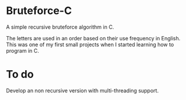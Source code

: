 Bruteforce-C
============

A simple recursive bruteforce algorithm in C.

The letters are used in an order based on their use frequency in English.
This was one of my first small projects when I started learning how to program in C.


To do
============

Develop an non recursive version with multi-threading support.
